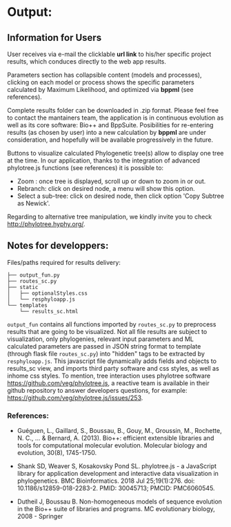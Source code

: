 # Output: 

## Information for Users

User receives via e-mail the clicklable **url link** to his/her specific project results, which conduces directly to the web app results. 

Parameters section has collapsible content (models and processes), clicking on each model or process shows the specific parameters calculated by Maximum Likelihood, and optimized via **bppml** (see references).

Complete results folder can be downloaded in .zip format.  Please feel free to contact the mantainers team, the application is in continuous evolution as well as its core software: Bio++ and BppSuite. Posibilities for re-entering results (as chosen by user) into a new calculation by **bppml** are under consideration, and hopefully will be available progressively in the future.

Buttons to visualize calculated Phylogenetic tree(s) allow to display one tree at the time. In our application, thanks to the integration of advanced phylotree.js functions (see references)  it is possible to:
 - Zoom : once tree is displayed, scroll up or down to zoom in or out.
 - Rebranch: click on desired node, a menu will show this option.
 - Select a sub-tree: click on desired node, then click option  'Copy Subtree as Newick'.

Regarding to alternative tree manipulation, we kindly invite you to check http://phylotree.hyphy.org/. 

## Notes for developpers:

Files/paths required for results delivery:
```
├── output_fun.py
├── routes_sc.py
├── static
│   ├── optionalStyles.css
│   └── resphyloapp.js
└── templates
	└── results_sc.html
```
`output_fun` contains all functions imported by `routes_sc.py` to preprocess results that are going to be visualized. Not all file results are subject to visualization, only phylogenies, relevant input parameters and ML calculated parameters are passed in JSON string format to template (through flask file `routes_sc.py`) into "hidden" tags to be extracted by `resphyloapp.js`. This javascript file dynamically adds fields and objects to results_sc view, and imports third party software and css styles, as well as inhome css styles. To mention, tree interaction uses phylotree software https://github.com/veg/phylotree.js, a reactive team is available in their github repository to answer developers questions, for example: https://github.com/veg/phylotree.js/issues/253.

### References:

- Guéguen, L., Gaillard, S., Boussau, B., Gouy, M., Groussin, M., Rochette, N. C., ... & Bernard, A. (2013). Bio++: efficient extensible libraries and tools for computational molecular evolution. Molecular biology and evolution, 30(8), 1745-1750.

- Shank SD, Weaver S, Kosakovsky Pond SL. phylotree.js - a JavaScript library for application development and interactive data visualization in phylogenetics. BMC Bioinformatics. 2018 Jul 25;19(1):276. doi: 10.1186/s12859-018-2283-2. PMID: 30045713; PMCID: PMC6060545.

- Dutheil J, Boussau B. Non-homogeneous models of sequence evolution in the Bio++ suite of libraries and programs. MC evolutionary biology, 2008 - Springer
